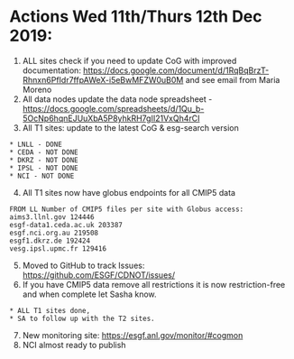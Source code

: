 # Actions Wed 11th/Thurs 12th Dec 2019:

1. ALL sites check if you need to update CoG with improved documentation: https://docs.google.com/document/d/1RqBqBrzT-Rhnxn6PfIdr7ffpAWeX-i5eBwMFZW0uB0M and see email from Maria Moreno
2. All data nodes update the data node spreadsheet - https://docs.google.com/spreadsheets/d/1Qu_b-5OcNp6hqnEJUuXbA5P8yhkRH7gII21VxQh4rCI
3. All T1 sites: update to the latest CoG & esg-search version 
```
* LNLL - DONE
* CEDA - NOT DONE
* DKRZ - NOT DONE
* IPSL - NOT DONE
* NCI - NOT DONE
```
4. All T1 sites now have globus endpoints for all CMIP5 data
```
FROM LL Number of CMIP5 files per site with Globus access:
aims3.llnl.gov 124446
esgf-data1.ceda.ac.uk 203387
esgf.nci.org.au 219508
esgf1.dkrz.de 192424
vesg.ipsl.upmc.fr 129416
```
5. Moved to GitHub to track Issues: https://github.com/ESGF/CDNOT/issues/
6. If you have CMIP5 data remove all restrictions it is now restriction-free and when complete let Sasha know.
```
* ALL T1 sites done, 
* SA to follow up with the T2 sites.
```
7. New monitoring site: https://esgf.anl.gov/monitor/#cogmon
8. NCI almost ready to publish

